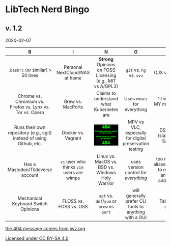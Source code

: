 # LibTech Nerd Bingo
## v. 1.2
2020-02-07

| B | I | N | G | O |
|:--:|:--:|:--:|:--:|:--:|
| `.bashrc` (or similar) > 50 lines | Personal NextCloud/NAS at home | **Strong**  Opinions on FOSS Licensing (e.g., MIT vs A/GPL3) | `git` vs. `hg` vs. `svn` | OJS vs. Ubiquity |
| Chrome vs. Chromium vs. Firefox vs. Lynx vs. Tor vs. Opera  | Brew vs. MacPorts | Claims to understand what Kubernetes are | Uses `emacs` for everything |  "it worked on MY machine just fine!" |
| Runs their own repository (e.g., cgit) instead of using Github, etc. | Docker vs. Vagrant | ![404 Space Not Found[^1] ](404_space_not_found.png)  | MPV vs VLC, especially for digital preservation testing | DSpace vs. Islandora vs. Samvera |
| Has a Mastodon/Tildeverse account | `vi` user who thinks `vim` users are wimps | Linux vs. MacOS vs. BSD vs. Windows Holy Warrior | uses version control for *everything* | too many shell aliases/functions to remember and keeps adding more |
| Mechanical Keyboard Switch Opinions | FLOSS vs. FOSS vs. OSS | `apt` vs. `dnf`/`yum` or `brew` vs `port` | will generally prefer CLI tools to anything with a GUI | Tableau vs. `ggplot` |

[the 404 message comes from jwz.org](https://www.jwz.org/aslkdnaslknd%c3%b6al)

[Licensed under CC BY-SA 4.0](https://creativecommons.org/licenses/by-sa/4.0/)
